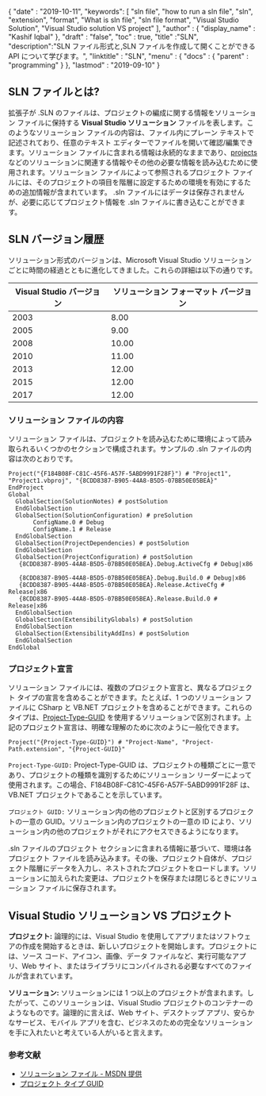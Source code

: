 {
  "date" : "2019-10-11",
   "keywords": [ "sln file", "how to run a sln file", "sln", "extension", "format", "What is sln file", "sln file format", "Visual Studio Solution", "Visual Studio solution VS project" ],
  "author" : {
    "display_name" : "Kashif Iqbal"
},
  "draft" : "false",
  "toc" : true,
  "title" :"SLN",
  "description":"SLN ファイル形式と,SLN ファイルを作成して開くことができる API について学びます。",
  "linktitle" : "SLN",
  "menu" : {
    "docs" : {
      "parent" : "programming"
}
},
  "lastmod" : "2019-09-10"
}

## SLN ファイルとは?
拡張子が .SLN のファイルは、プロジェクトの編成に関する情報をソリューション ファイルに保持する **Visual Studio ソリューション** ファイルを表します。このようなソリューション ファイルの内容は、ファイル内にプレーン テキストで記述されており、任意のテキスト エディターでファイルを開いて確認/編集できます。ソリューション ファイルに含まれる情報は永続的なままであり、[projects](/programming/csproj/) などのソリューションに関連する情報やその他の必要な情報を読み込むために使用されます。ソリューション ファイルによって参照されるプロジェクト ファイルには、そのプロジェクトの項目を階層に設定するための環境を有効にするための追加情報が含まれています。 .sln ファイルにはデータは保存されませんが、必要に応じてプロジェクト情報を .sln ファイルに書き込むことができます。

## **SLN バージョン履歴** ##

ソリューション形式のバージョンは、Microsoft Visual Studio ソリューションごとに時間の経過とともに進化してきました。これらの詳細は以下の通りです。


|Visual Studio バージョン|ソリューション フォーマット バージョン
---|---|
|2003|8.00
|2005|9.00
|2008|10.00
|2010|11.00
|2013|12.00
|2015|12.00
|2017|12.00

### **ソリューション ファイルの内容** ###

ソリューション ファイルは、プロジェクトを読み込むために環境によって読み取られるいくつかのセクションで構成されます。サンプルの .sln ファイルの内容は次のとおりです。

```
Project("{F184B08F-C81C-45F6-A57F-5ABD9991F28F}") # "Project1", "Project1.vbproj", "{8CDD8387-B905-44A8-B5D5-07BB50E05BEA}"  
EndProject  
Global  
  GlobalSection(SolutionNotes) # postSolution  
  EndGlobalSection  
  GlobalSection(SolutionConfiguration) # preSolution  
       ConfigName.0 # Debug  
       ConfigName.1 # Release  
  EndGlobalSection  
  GlobalSection(ProjectDependencies) # postSolution  
  EndGlobalSection  
  GlobalSection(ProjectConfiguration) # postSolution  
   {8CDD8387-B905-44A8-B5D5-07BB50E05BEA}.Debug.ActiveCfg # Debug|x86  
   {8CDD8387-B905-44A8-B5D5-07BB50E05BEA}.Debug.Build.0 # Debug|x86  
   {8CDD8387-B905-44A8-B5D5-07BB50E05BEA}.Release.ActiveCfg # Release|x86  
   {8CDD8387-B905-44A8-B5D5-07BB50E05BEA}.Release.Build.0 # Release|x86  
  EndGlobalSection  
  GlobalSection(ExtensibilityGlobals) # postSolution  
  EndGlobalSection  
  GlobalSection(ExtensibilityAddIns) # postSolution  
  EndGlobalSection  
EndGlobal
```

### **プロジェクト宣言** ###

ソリューション ファイルには、複数のプロジェクト宣言と、異なるプロジェクト タイプの宣言を含めることができます。たとえば、1 つのソリューション ファイルに CSharp と VB.NET プロジェクトを含めることができます。これらのタイプは、[Project-Type-GUID](https://www.codeproject.com/Reference/720512/List-of-Visual-Studio-Project-Type-GUIDs) を使用するソリューションで区別されます。上記のプロジェクト宣言は、明確な理解のために次のように一般化できます。

```
Project("{Project-Type-GUID}") # "Project-Name", "Project-Path.extension", "{Project-GUID}"
```

`Project-Type-GUID:` Project-Type-GUID は、プロジェクトの種類ごとに一意であり、プロジェクトの種類を識別するためにソリューション リーダーによって使用されます。この場合、F184B08F-C81C-45F6-A57F-5ABD9991F28F は、VB.NET プロジェクトであることを示しています。

`プロジェクト GUID:` ソリューション内の他のプロジェクトと区別するプロジェクトの一意の GUID。ソリューション内のプロジェクトの一意の ID により、ソリューション内の他のプロジェクトがそれにアクセスできるようになります。

.sln ファイルのプロジェクト セクションに含まれる情報に基づいて、環境は各プロジェクト ファイルを読み込みます。その後、プロジェクト自体が、プロジェクト階層にデータを入力し、ネストされたプロジェクトをロードします。ソリューションに加えられた変更は、プロジェクトを保存または閉じるときにソリューション ファイルに保存されます。

## Visual Studio ソリューション VS プロジェクト

**プロジェクト:** 論理的には、Visual Studio を使用してアプリまたはソフトウェアの作成を開始するときは、新しいプロジェクトを開始します。プロジェクトには、ソース コード、アイコン、画像、データ ファイルなど、実行可能なアプリ、Web サイト、またはライブラリにコンパイルされる必要なすべてのファイルが含まれています。

**ソリューション:** ソリューションには 1 つ以上のプロジェクトが含まれます。したがって、このソリューションは、Visual Studio プロジェクトのコンテナーのようなものです。論理的に言えば、Web サイト、デスクトップ アプリ、安らかなサービス、モバイル アプリを含む、ビジネスのための完全なソリューションを手に入れたいと考えている人がいると言えます。

### **参考文献** ###

* [ソリューション ファイル - MSDN 提供](https://learn.microsoft.com/en-us/visualstudio/extensibility/internals/solution-dot-sln-file?view#vs-2017)
* [プロジェクト タイプ GUID](https://www.codeproject.com/Reference/720512/List-of-Visual-Studio-Project-Type-GUIDs)

